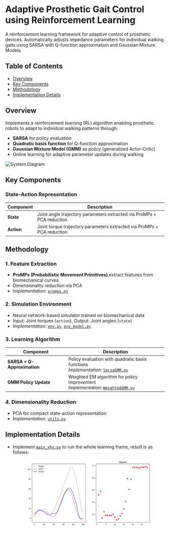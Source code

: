 # Adaptive Prosthetic Gait Control using Reinforcement Learning

A reinforcement learning framework for adaptive control of prosthetic devices. Automatically adjusts impedance parameters for individual walking gaits using SARSA with Q-function approximation and Gaussian Mixture Models.

## Table of Contents
- [Overview](#overview)
- [Key Components](#key-components)
- [Methodology](#methodology)
- [Implementation Details](#implementation-details)


## Overview
Implements a reinforcement learning (RL) algorithm enabling prosthetic robots to adapt to individual walking patterns through:
- **SARSA** for policy evaluation
- **Quadratic basis function** for Q-function approximation
- **Gaussian Mixture Model (GMM)** as policy (generalized Actor-Critic)
- Online learning for adaptive parameter updates during walking

![System Diagram](https://via.placeholder.com/800x400.png?text=System+Architecture)

## Key Components
### State-Action Representation
| Component       | Description                                                                 |
|-----------------|-----------------------------------------------------------------------------|
| **State**       | Joint angle trajectory parameters extracted via ProMPs + PCA reduction |
| **Action**      | Joint torque trajectory parameters extracted via ProMPs + PCA reduction    |

## Methodology
### 1. Feature Extraction
- **ProMPs (Probabilistic Movement Primitives)** extract features from biomechanical curves
- Dimensionality reduction via PCA
- *Implementation:* [`promps.py`](scripts/promps.py)

### 2. Simulation Environment
- Neural network-based simulator trained on biomechanical data
- Input: Joint torques (`action`), Output: Joint angles (`state`)
- *Implementation:* [`env.py`](scripts/env.py), [`env_model.py`](scripts/env_model.py)

### 3. Learning Algorithm
| Component               | Description                                                                 |
|-------------------------|-----------------------------------------------------------------------------|
| **SARSA + Q-Approximation** | Policy evaluation with quadratic basis functions<br>*Implementation:* [`SarsaGMM.py`](scripts/SarsaGMM.py) |
| **GMM Policy Update**   | Weighted EM algorithm for policy improvement<br>*Implementation:* [`WeightedGMM.py`](scripts/WeightedGMM.py) |

### 4. Dimensionality Reduction
- PCA for compact state-action representation
- *Implementation:* [`utils.py`](scripts/utils.py)

## Implementation Details
- Implement [`main_xhy.py`](scripts/main_xhy.py) to run the whole learning frame, result is as follows:
![Result Diagram](pictures/result2.png)
